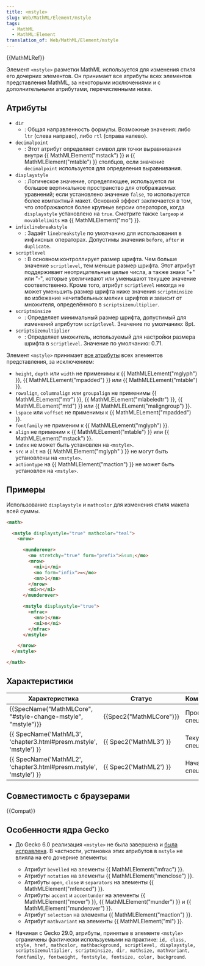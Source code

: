 ```yaml
---
title: <mstyle>
slug: Web/MathML/Element/mstyle
tags:
  - MathML
  - MathML:Element
translation_of: Web/MathML/Element/mstyle
---
```

{{MathMLRef}}

Элемент `<mstyle>` разметки MathML используется для изменения стиля его дочерних элементов. Он принимает все атрибуты всех элементов представления MathML, за некоторыми исключениями и c дополнительными атрибутами, перечисленными ниже.

## Атрибуты

- `dir`
  - : Общая направленность формулы. Возможные значения: либо `ltr` (слева направо), либо `rtl` (справа налево).
- `decimalpoint`
  - : Этот атрибут определяет символ для точки выравнивания внутри {{ MathMLElement("mstack") }} и {{ MathMLElement("mtable") }} столбцов, если значение `decimalpoint` используется для определения выравнивания.
- `displaystyle`
  - : Логическое значение, определяющее, используется ли большое вертикальное пространство для отображаемых уравнений; если установлено значение `false`, то используется более компактный макет. Основной эффект заключается в том, что отображаются более крупные версии операторов, когда `displaystyle` установлено на `true`. Смотрите также `largeop` и `movablelimits` на {{ MathMLElement("mo") }}.
- `infixlinebreakstyle`
  - : Задаёт `linebreakstyle` по умолчанию для использования в инфиксных операторах. Допустимы значения `before`, `after` и `duplicate`.
- `scriptlevel`
  - : В основном контроллирует размер шрифта. Чем больше значение `scriptlevel`, тем меньше размер шрифта. Этот атрибут поддерживает неотрицательные целые числа, а также знаки "+" или "-", которые увеличивают или уменьшают текущее значение соответственно. Кроме того, атрибут `scriptlevel` никогда не может уменьшить размер шрифта ниже значения `scriptminsize` во избежание нечитабельных мелких шрифтов и зависит от множителя, определённого в `scriptsizemultiplier`.
- `scriptminsize`
  - : Определяет минимальный размер шрифта, допустимый для изменений атрибутом `scriptlevel`. Значение по умолчанию: 8pt.
- `scriptsizemultiplier`
  - : Определяет множитель, используемый для настройки размера шрифта в `scriptlevel`. Значение по умолчанию: 0.71.

Элемент `<mstyle>` принимает [все атрибуты](/ru/docs/MathML/Attributes) всех элементов представления, за исключением:

- `height`, `depth` или `width` не применимы к {{ MathMLELement("mglyph") }}, {{ MathMLELement("mpadded") }} или {{ MathMLELement("mtable") }}.
- `rowalign`, `columnalign` или `groupalign` не применимы {{ MathMLELement("mtr") }}, {{ MathMLELement("mlabeledtr") }}, {{ MathMLELement("mtd") }} или {{ MathMLELement("maligngroup") }}.
- `lspace` или `voffset` не применимы к {{ MathMLELement("mpadded") }}.
- `fontfamily` не применим к {{ MathMLELement("mglyph") }}.
- `align` не применим к {{ MathMLELement("mtable") }} или {{ MathMLELement("mstack") }}.
- `index` не может быть установлен на `<mstyle>`.
- `src` и `alt` на {{ MathMLElement("mglyph" ) }} не могут быть установлены на `<mstyle>`.
- `actiontype` на {{ MathMLElement("maction") }} не может быть установлен на `<mstyle>`.

## Примеры

Использование `displaystyle` и `mathcolor` для изменения стиля макета всей суммы.

```html
<math>

  <mstyle displaystyle="true" mathcolor="teal">
    <mrow>

      <munderover>
        <mo stretchy="true" form="prefix">&sum;</mo>
        <mrow>
          <mi>i</mi>
          <mo form="infix">=</mo>
          <mn>1</mn>
        </mrow>
        <mi>n</mi>
      </munderover>

      <mstyle displaystyle="true">
        <mfrac>
          <mn>1</mn>
          <mi>n</mi>
        </mfrac>
      </mstyle>

    </mrow>
  </mstyle>

</math>
```

## Характеристики

| Характеристика                                                                           | Статус                           | Комментарий            |
| ---------------------------------------------------------------------------------------- | -------------------------------- | ---------------------- |
| {{SpecName("MathMLCore", "#style-change-mstyle", "mstyle")}}         | {{Spec2("MathMLCore")}} | Проект спецификации    |
| {{ SpecName('MathML3', 'chapter3.html#presm.mstyle', 'mstyle') }} | {{ Spec2('MathML3') }}     | Текущая спецификация   |
| {{ SpecName('MathML2', 'chapter3.html#presm.mstyle', 'mstyle') }} | {{ Spec2('MathML2') }}     | Начальная спецификация |

## Совместимость с браузерами

{{Compat}}

## Особенности ядра Gecko

- До Gecko 6.0 реализация `<mstyle>` не была завершена и [была исправлена](https://bugzilla.mozilla.org/show_bug.cgi?id=569125). В частности, установка этих атрибутов в `mstyle` не влияла на его дочерние элементы:

  - Атрибут `bevelled` на элементы {{ MathMLElement("mfrac") }}.
  - Атрибут `notation` на элементы {{ MathMLElement("menclose") }}.
  - Атрибуты `open`, `close` и `separators` на элементы {{ MathMLElement("mfenced") }}.
  - Атрибуты `accent` и `accentunder` на элементы {{ MathMLElement("mover") }}, {{ MathMLElement("munder") }} и {{ MathMLElement("munderover") }}.
  - Атрибут `selection` на элементы {{ MathMLElement("maction") }}.
  - Атрибут `mathvariant` на элементы {{ MathMLElement("mi") }}.

- Начиная с Gecko 29.0, атрибуты, принятые в элементе `<mstyle>` ограничены фактически используемыми на практике: `id, class, style, href, mathcolor, mathbackground, scriptlevel, displaystyle, scriptsizemultiplier, scriptminsize, dir, mathsize, mathvariant, fontfamily, fontweight, fontstyle, fontsize, color, background`.
